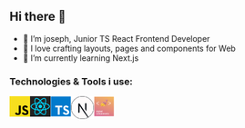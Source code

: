 ## Hi there 👋

- 👋 I’m joseph, Junior TS React Frontend Developer
- 👀 I love crafting layouts, pages and components for Web
- 🌱 I’m currently learning Next.js

### Technologies & Tools i use:

<img align="left" alt="styled components" width="36px" src="/logo/javascript.png" />
<img align="left" alt="styled components" width="36px" src="/logo/react.svg" />
<img align="left" alt="styled components" width="36px" src="/logo/typescript.jpg" />
<img align="left" alt="styled components" width="40px" src="/logo/next1.png" />
<img align="left" alt="styled components" width="36px" src="/logo/styled-components.png" />

